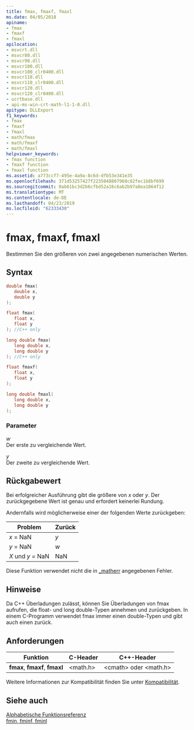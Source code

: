 ```yaml
---
title: fmax, fmaxf, fmaxl
ms.date: 04/05/2018
apiname:
- fmax
- fmaxf
- fmaxl
apilocation:
- msvcrt.dll
- msvcr80.dll
- msvcr90.dll
- msvcr100.dll
- msvcr100_clr0400.dll
- msvcr110.dll
- msvcr110_clr0400.dll
- msvcr120.dll
- msvcr120_clr0400.dll
- ucrtbase.dll
- api-ms-win-crt-math-l1-1-0.dll
apitype: DLLExport
f1_keywords:
- fmax
- fmaxf
- fmaxl
- math/fmax
- math/fmaxf
- math/fmaxl
helpviewer_keywords:
- fmax function
- fmaxf function
- fmaxl function
ms.assetid: a773ccf7-495e-4a9a-8c6d-dfb53e341e35
ms.openlocfilehash: 371d53257427f2235048807968c82fec1b8bf699
ms.sourcegitcommit: 0ab61bc3d2b6cfbd52a16c6ab2b97a8ea1864f12
ms.translationtype: MT
ms.contentlocale: de-DE
ms.lasthandoff: 04/23/2019
ms.locfileid: "62333430"
---
```

# <a name="fmax-fmaxf-fmaxl"></a>fmax, fmaxf, fmaxl

Bestimmen Sie den größeren von zwei angegebenen numerischen Werten.

## <a name="syntax"></a>Syntax

```C
double fmax(
   double x,
   double y
);

float fmax(
   float x,
   float y
); //C++ only

long double fmax(
   long double x,
   long double y
); //C++ only

float fmaxf(
   float x,
   float y
);

long double fmaxl(
   long double x,
   long double y
);
```

### <a name="parameters"></a>Parameter

*w*<br/>
Der erste zu vergleichende Wert.

*y*<br/>
Der zweite zu vergleichende Wert.

## <a name="return-value"></a>Rückgabewert

Bei erfolgreicher Ausführung gibt die größere von *x* oder *y*. Der zurückgegebene Wert ist genau und erfordert keinerlei Rundung.

Andernfalls wird möglicherweise einer der folgenden Werte zurückgeben:

|Problem|Zurück|
|-----------|------------|
|*x* = NaN|*y*|
|*y* = NaN|*w*|
|*X* und *y* = NaN|NaN|

Diese Funktion verwendet nicht die in [_matherr](matherr.md) angegebenen Fehler.

## <a name="remarks"></a>Hinweise

Da C++ Überladungen zulässt, können Sie Überladungen von fmax aufrufen, die float- und long double-Typen annehmen und zurückgeben. In einem C-Programm verwendet fmax immer einen double-Typen und gibt auch einen zurück.

## <a name="requirements"></a>Anforderungen

|Funktion|C-Header|C++-Header|
|--------------|--------------|------------------|
|**fmax**, **fmaxf**, **fmaxl**|\<math.h>|\<cmath> oder \<math.h>|

Weitere Informationen zur Kompatibilität finden Sie unter [Kompatibilität](../../c-runtime-library/compatibility.md).

## <a name="see-also"></a>Siehe auch

[Alphabetische Funktionsreferenz](crt-alphabetical-function-reference.md)<br/>
[fmin, fminf, fminl](fmin-fminf-fminl.md)<br/>
